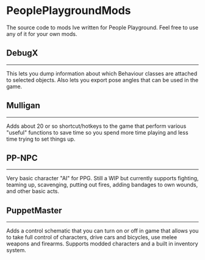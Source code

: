 # PeoplePlaygroundMods
The source code to mods Ive written for People Playground.  Feel free to use any of it for your own mods.

## DebugX
---
This lets you dump information about which Behaviour classes are attached to selected objects.  Also lets you export pose angles that can be used in the game.

## Mulligan
---
Adds about 20 or so shortcut/hotkeys to the game that perform various "useful" functions to save time so you spend more time playing and less time trying to set things up.

## PP-NPC
---
Very basic character "AI" for PPG.   Still a WIP but currently supports fighting, teaming up, scavenging, putting out fires, adding bandages to own wounds, and other basic acts.

## PuppetMaster
---
Adds a control schematic that you can turn on or off in game that allows you to take full control of characters, drive cars and bicycles, use melee weapons and firearms.  Supports modded characters and a built in inventory system.
